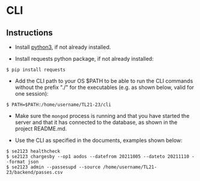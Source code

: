 # CLI

## Instructions
- Install [python3](https://www.python.org/downloads/), if not already installed.

- Install requests python package, if not already installed:
```
$ pip install requests
``` 

- Add the CLI path to your OS $PATH to be able to run the CLI commands without the prefix "./" for the executables (e.g. as shown below, valid for one session):
```
$ PATH=$PATH:/home/username/TL21-23/cli
```

- Make sure the ```mongod``` process is running and that you have started the server and that it has connected to the database, as shown in the project README.md.

- Use the CLI as specified in the documents, examples shown below:
```
$ se2123 healthcheck
$ se2123 chargesby --op1 aodos --datefrom 20211005 --dateto 20211110 --format json
$ se2123 admin --passesupd --source /home/username/TL21-23/backend/passes.csv
```
